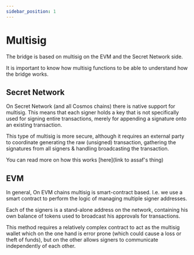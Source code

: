 ```yaml
---
sidebar_position: 1
---
```


# Multisig

The bridge is based on multisig on the EVM and the Secret Network side.

It is important to know how multisig functions to be able to understand how the bridge works.

## Secret Network

On Secret Network (and all Cosmos chains) there is native support for multisig. 
This means that each signer holds a key that is not specifically used for signing entire transactions, merely for appending a signature onto an existing transaction. 

This type of multisig is more secure, although it requires an external party to coordinate generating the raw (unsigned) transaction, gathering the signatures from all signers & handling broadcasting the transaction. 

You can read more on how this works [here](link to assaf's thing)

## EVM

In general, On EVM chains multisig is smart-contract based. I.e. we use a smart contract to perform the logic of managing multiple signer addresses. 

Each of the signers is a stand-alone address on the network, containing his own balance of tokens used to broadcast his approvals for transactions. 

This method requires a relatively complex contract to act as the multisig wallet which on the one hand is error prone (which could cause a loss or theft of funds), but on the other allows signers to communicate independently of each other.